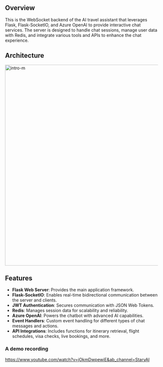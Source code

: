 ## Overview

This is the WebSocket backend of the AI travel assistant that leverages Flask, Flask-SocketIO, and Azure OpenAI to provide interactive chat services. The server is designed to handle chat sessions, manage user data with Redis, and integrate various tools and APIs to enhance the chat experience.

## Architecture
<img width="882" height="662" alt="intro-m" src="https://github.com/yuguangdang/ai-travel-assistant-frontend/assets/55920971/32ec8ed4-f30a-43d7-8d72-cbde5081475d">


## Features

- **Flask Web Server**: Provides the main application framework.
- **Flask-SocketIO**: Enables real-time bidirectional communication between the server and clients.
- **JWT Authentication**: Secures communication with JSON Web Tokens.
- **Redis**: Manages session data for scalability and reliability.
- **Azure OpenAI**: Powers the chatbot with advanced AI capabilities.
- **Event Handlers**: Custom event handling for different types of chat messages and actions.
- **API Integrations**: Includes functions for itinerary retrieval, flight schedules, visa checks, live bookings, and more.

### A demo recording
https://www.youtube.com/watch?v=jOkmDwpewiE&ab_channel=StaryAI
